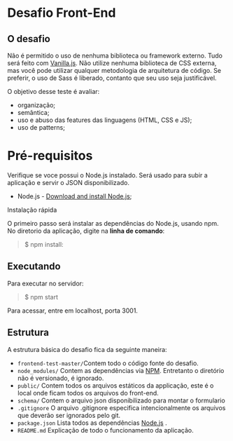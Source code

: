 Desafio Front-End
===================


O desafio
-------------

Não é permitido o uso de nenhuma biblioteca ou framework externo. Tudo será feito com [Vanilla.js](http://vanilla-js.com/).
Não utilize nenhuma biblioteca de CSS externa, mas você pode utilizar qualquer metodologia de arquitetura de código.
Se preferir, o uso de Sass é liberado, contanto que seu uso seja justificável.

O objetivo desse teste é avaliar:
- organização;
- semântica;
- uso e abuso das features das linguagens (HTML, CSS e JS);
- uso de patterns;

# Pré-requisitos

Verifique se voce possui o Node.js instalado. Será usado para subir a aplicação e servir o JSON disponibilizado.
* Node.js - [Download and install Node.js](https://nodejs.org/en/download/);

Instalação rápida

O primeiro passo será instalar as dependências do Node.js, usando npm. No diretorio da aplicação, digite na **linha de comando**:

> $ npm install:

## Executando
   Para executar no servidor:

> $ npm start

  Para acessar, entre em localhost, porta 3001.

## Estrutura

A estrutura básica do desafio fica da seguinte maneira:

* `frontend-test-master/`Contem todo o código fonte do desafio.
* `node_modules/` Contem as dependências via [NPM](https://www.npmjs.org/). Entretanto o diretório não é versionado, é ignorado.
* `public/` Contem todos os arquivos estáticos da applicação, este é o local onde ficam todos os arquivos do front-end.
* `schema/` Contem o arquivo json disponibilizado para montar o formulario
* `.gitignore` O arquivo .gitignore especifica intencionalmente os arquivos que deverão ser ignorados pelo git.
* `package.json` Lista todos as dependências [Node.js](http://nodejs.org/) .
* `README.md` Explicação de todo o funcionamento da aplicação.
